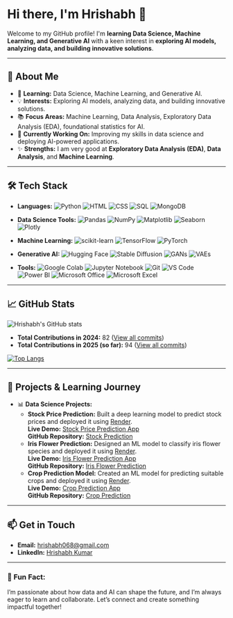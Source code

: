 # Hi there, I'm Hrishabh 👋

Welcome to my GitHub profile! I'm **learning Data Science, Machine Learning, and Generative AI** with a keen interest in **exploring AI models, analyzing data, and building innovative solutions**.

---

## 🚀 About Me
- 🌱 **Learning:** Data Science, Machine Learning, and Generative AI.
- 💡 **Interests:** Exploring AI models, analyzing data, and building innovative solutions.
- 📚 **Focus Areas:** Machine Learning, Data Analysis, Exploratory Data Analysis (EDA), foundational statistics for AI.
- 🔭 **Currently Working On:** Improving my skills in data science and deploying AI-powered applications.
- ✨ **Strengths:** I am very good at **Exploratory Data Analysis (EDA)**, **Data Analysis**, and **Machine Learning**.

---

## 🛠️ Tech Stack

- **Languages:**
  ![Python](https://img.shields.io/badge/-Python-3776AB?logo=python&logoColor=white)
  ![HTML](https://img.shields.io/badge/-HTML5-E34F26?logo=html5&logoColor=white)
  ![CSS](https://img.shields.io/badge/-CSS3-1572B6?logo=css3&logoColor=white)
  ![SQL](https://img.shields.io/badge/-SQL-336791?logo=postgresql&logoColor=white)
  ![MongoDB](https://img.shields.io/badge/-MongoDB-47A248?logo=mongodb&logoColor=white)

- **Data Science Tools:**
  ![Pandas](https://img.shields.io/badge/-Pandas-150458?logo=pandas&logoColor=white)
  ![NumPy](https://img.shields.io/badge/-NumPy-013243?logo=numpy&logoColor=white)
  ![Matplotlib](https://img.shields.io/badge/-Matplotlib-11557C?logo=python&logoColor=white)
  ![Seaborn](https://img.shields.io/badge/-Seaborn-2E4A62?logo=python&logoColor=white)
  ![Plotly](https://img.shields.io/badge/-Plotly-3F4F75?logo=plotly&logoColor=white)

- **Machine Learning:**
  ![scikit-learn](https://img.shields.io/badge/-Scikit%20Learn-F7931E?logo=scikitlearn&logoColor=white)
  ![TensorFlow](https://img.shields.io/badge/-TensorFlow-FF6F00?logo=tensorflow&logoColor=white)
  ![PyTorch](https://img.shields.io/badge/-PyTorch-EE4C2C?logo=pytorch&logoColor=white)

- **Generative AI:**
  ![Hugging Face](https://img.shields.io/badge/-Hugging%20Face-FEAA02?logo=huggingface&logoColor=white)
  ![Stable Diffusion](https://img.shields.io/badge/-Stable%20Diffusion-000000?logo=stable-diffusion&logoColor=white)
  ![GANs](https://img.shields.io/badge/-GANs-4A90E2?logo=python&logoColor=white)
  ![VAEs](https://img.shields.io/badge/-VAEs-4A90E2?logo=python&logoColor=white)

- **Tools:**
  ![Google Colab](https://img.shields.io/badge/-Google%20Colab-F9AB00?logo=googlecolab&logoColor=white)
  ![Jupyter Notebook](https://img.shields.io/badge/-Jupyter%20Notebook-F37626?logo=jupyter&logoColor=white)
  ![Git](https://img.shields.io/badge/-Git-F05032?logo=git&logoColor=white)
  ![VS Code](https://img.shields.io/badge/-VS%20Code-007ACC?logo=visualstudiocode&logoColor=white)
  ![Power BI](https://img.shields.io/badge/-Power%20BI-F2C811?logo=powerbi&logoColor=black)
  ![Microsoft Office](https://img.shields.io/badge/-Microsoft%20Office-D83B01?logo=microsoftoffice&logoColor=white)
  ![Microsoft Excel](https://img.shields.io/badge/-Microsoft%20Excel-217346?logo=microsoftexcel&logoColor=white)

---

## 📈 GitHub Stats

![Hrishabh's GitHub stats](https://github-readme-stats.vercel.app/api?username=hrishabh-dev&show_icons=true&theme=radical)

- **Total Contributions in 2024:** 82 ([View all commits](https://github.com/search?q=author:hrishabh-dev+author-date:2024-01-01..2024-12-31&type=commits&sort=author-date&order=desc))
- **Total Contributions in 2025 (so far):** 94 ([View all commits](https://github.com/search?q=author:hrishabh-dev+author-date:2025-01-01..2025-12-31&type=commits&sort=author-date&order=desc))

[![Top Langs](https://github-readme-stats.vercel.app/api/top-langs/?username=hrishabh-dev&layout=compact&theme=radical)](https://github.com/anuraghazra/github-readme-stats)

---

## 🧠 Projects & Learning Journey

- 📊 **Data Science Projects:**
  - **Stock Price Prediction:** Built a deep learning model to predict stock prices and deployed it using [Render](https://render.com).  
    **Live Demo:** [Stock Price Prediction App](https://stockprediction-qott.onrender.com)  
    **GitHub Repository:** [Stock Prediction](https://github.com/hrishabh-dev/stockpredtatasteel)
  - **Iris Flower Prediction:** Designed an ML model to classify iris flower species and deployed it using [Render](https://render.com).  
    **Live Demo:** [Iris Flower Prediction App](https://flowerpred.onrender.com)  
    **GitHub Repository:** [Iris Flower Prediction](https://github.com/hrishabh-dev/flowerpred)
  - **Crop Prediction Model:** Created an ML model for predicting suitable crops and deployed it using [Render](https://render.com).  
    **Live Demo:** [Crop Prediction App](https://croppredictionapp.onrender.com)  
    **GitHub Repository:** [Crop Prediction](https://github.com/hrishabh-dev/croppredictionflaskapp)

---

## 📫 Get in Touch

- **Email:** [hrishabh068@gmail.com](mailto:hrishabh068@gmail.com)
- **LinkedIn:** [Hrishabh Kumar](https://www.linkedin.com/in/hrishabh-kumar-6a17a6302/)

---

### 🌟 Fun Fact:
I’m passionate about how data and AI can shape the future, and I’m always eager to learn and collaborate. Let’s connect and create something impactful together!
